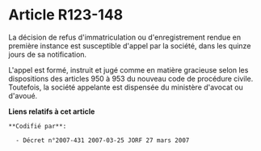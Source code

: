 # Article R123-148

La décision de refus d'immatriculation ou d'enregistrement rendue en première instance est susceptible d'appel par la
société, dans les quinze jours de sa notification.

L'appel est formé, instruit et jugé comme en matière gracieuse selon les dispositions des articles 950 à 953 du nouveau code
de procédure civile. Toutefois, la société appelante est dispensée du ministère d'avocat ou d'avoué.

**Liens relatifs à cet article**

	**Codifié par**:

	  - Décret n°2007-431 2007-03-25 JORF 27 mars 2007
